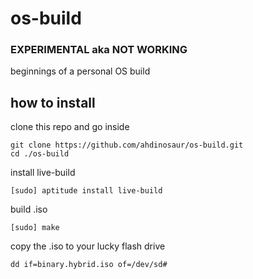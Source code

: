 # os-build

### EXPERIMENTAL aka NOT WORKING

beginnings of a personal OS build

## how to install

clone this repo and go inside

    git clone https://github.com/ahdinosaur/os-build.git
    cd ./os-build

install live-build

    [sudo] aptitude install live-build

build .iso

    [sudo] make
    
copy the .iso to your lucky flash drive

    dd if=binary.hybrid.iso of=/dev/sd#

